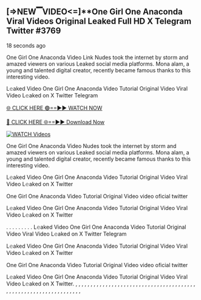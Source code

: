 ## [=>NEW▔VIDEO<=]**One Girl One Anaconda Viral Videos Original Leaked Full HD X Telegram Twitter #3769

18 seconds ago

One Girl One Anaconda Video Link Nudes took the internet by storm and amazed viewers on various Leaked social media platforms. Mona alam, a young and talented digital creator, recently became famous thanks to this interesting video.

L𝚎aked Video One Girl One Anaconda Video Tutorial Original Video Viral Video L𝚎aked on X Twitter Telegram

[🌐 CLICK HERE 🟢==►► WATCH NOW](https://dekho-ki-hoy-07-2k25.blogspot.com/2025/01/viral-on.html)

[🔴 CLICK HERE 🌐==►► Download Now](https://dekho-ki-hoy-07-2k25.blogspot.com/2025/01/viral-on.html)

[![WATCH Videos](https://i.imgur.com/dJHk4Zq.gif)](https://dekho-ki-hoy-07-2k25.blogspot.com/2025/01/viral-on.html)

One Girl One Anaconda Video Nudes took the internet by storm and amazed viewers on various Leaked social media platforms. Mona alam, a young and talented digital creator, recently became famous thanks to this interesting video.

L𝚎aked Video One Girl One Anaconda Video Tutorial Original Video Viral Video L𝚎aked on X Twitter

One Girl One Anaconda Video Tutorial Original Video video oficial twitter

L𝚎aked Video One Girl One Anaconda Video Tutorial Original Video Viral Video L𝚎aked on X Twitter

. . . . . . . . . L𝚎aked Video One Girl One Anaconda Video Tutorial Original Video Viral Video L𝚎aked on X Twitter Telegram

L𝚎aked Video One Girl One Anaconda Video Tutorial Original Video Viral Video L𝚎aked on X Twitter

One Girl One Anaconda Video Tutorial Original Video video oficial twitter

L𝚎aked Video One Girl One Anaconda Video Tutorial Original Video Viral Video L𝚎aked on X Twitter.
,
,
,
,
,
,
,
,
,
,
,
,
,
,
,
,
,
,
,
,
,
,
,
,
,
,
,
,
,
,
,
,
,
,
,
,
,
,
,
,
,
,
,
,
,
,
,
,
,
,
,
,
,
,
,
,
,
,
,
,
,
,
,
,
,